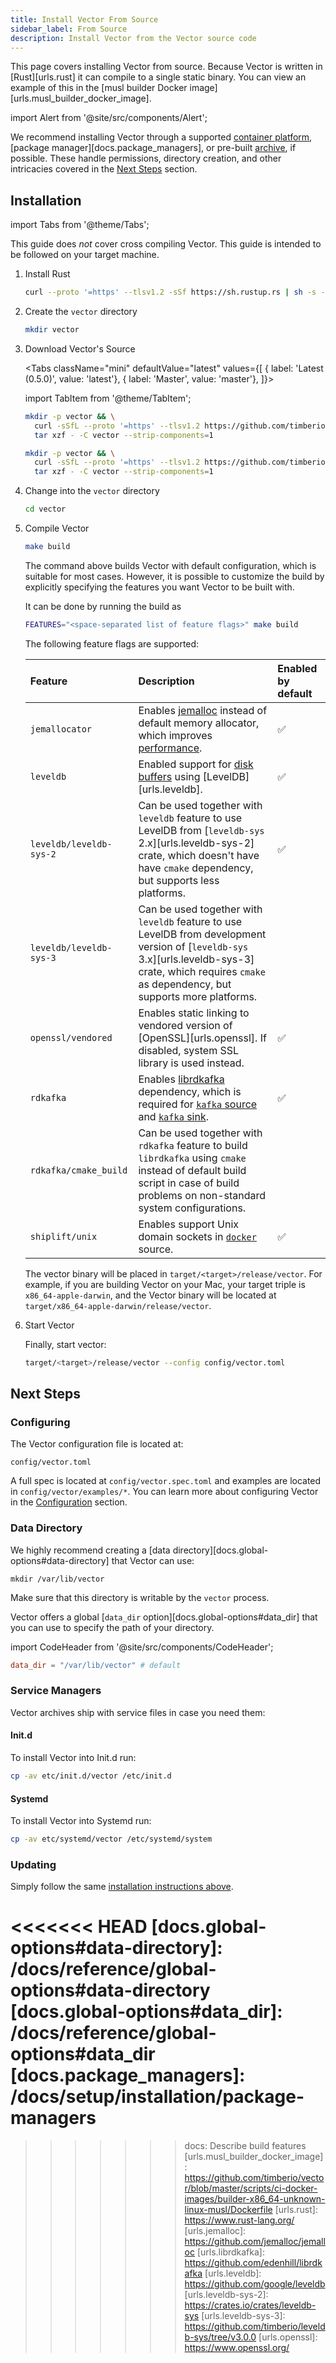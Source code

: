 ```yaml
---
title: Install Vector From Source
sidebar_label: From Source
description: Install Vector from the Vector source code
---
```


This page covers installing Vector from source. Because Vector is written in
[Rust][urls.rust] it can compile to a single static binary. You can view an
example of this in the [musl builder Docker image][urls.musl_builder_docker_image].

import Alert from '@site/src/components/Alert';

<Alert type="warning">

We recommend installing Vector through a supported [container
platform][docs.containers], [package manager][docs.package_managers], or 
pre-built [archive][docs.from_archives], if possible. These handle permissions,
directory creation, and other intricacies covered in the [Next
Steps](#next-steps) section.

</Alert>

## Installation

import Tabs from '@theme/Tabs';


<Alert type="info">

This guide does _not_ cover cross compiling Vector. This guide is intended
to be followed on your target machine.

</Alert>

1.  Install Rust

    ```bash
    curl --proto '=https' --tlsv1.2 -sSf https://sh.rustup.rs | sh -s -- -y --default-toolchain stable
    ```

2.  Create the `vector` directory

    ```bash
    mkdir vector
    ```

3.  Download Vector's Source
  
    <Tabs
      className="mini"
      defaultValue="latest"
      values={[
        { label: 'Latest (0.5.0)', value: 'latest'},
        { label: 'Master', value: 'master'},
      ]}>

    import TabItem from '@theme/TabItem';

    <TabItem value="latest">

    ```bash
    mkdir -p vector && \
      curl -sSfL --proto '=https' --tlsv1.2 https://github.com/timberio/vector/archive/v0.5.0.tar.gz | \
      tar xzf - -C vector --strip-components=1
    ```

    </TabItem>
    <TabItem value="master">

    ```bash
    mkdir -p vector && \
      curl -sSfL --proto '=https' --tlsv1.2 https://github.com/timberio/vector/archive/master.tar.gz | \
      tar xzf - -C vector --strip-components=1
    ```

    </TabItem>
    </Tabs>

4.  Change into the `vector` directory

    ```bash
    cd vector
    ```

5.  Compile Vector

    ```bash
    make build
    ```

    <Alert type="info">
    The command above builds Vector with default configuration, which is
    suitable for most cases. However, it is possible to customize the build
    by explicitly specifying the features you want Vector to be built with.

    It can be done by running the build as

    ```bash
    FEATURES="<space-separated list of feature flags>" make build
    ```

    The following feature flags are supported:

    | Feature | Description | Enabled by default |
    | :------ | :---------- | :----------------- |
    | `jemallocator` | Enables [jemalloc](https://github.com/jemalloc/jemalloc) instead of default memory allocator, which improves [performance](https://vector.dev/#performance). | ✅ |
    | `leveldb` | Enabled support for [disk buffers][docs.glossary.buffer] using [LevelDB][urls.leveldb]. | ✅ |
    | `leveldb/leveldb-sys-2` | Can be used together with `leveldb` feature to use LevelDB from [`leveldb-sys` 2.x][urls.leveldb-sys-2] crate, which doesn't have have `cmake` dependency, but supports less platforms. | ✅ |
    | `leveldb/leveldb-sys-3` | Can be used together with `leveldb` feature to use LevelDB from development version of [`leveldb-sys` 3.x][urls.leveldb-sys-3] crate, which requires `cmake` as dependency, but supports more platforms. | |
    | `openssl/vendored` | Enables static linking to vendored version of [OpenSSL][urls.openssl]. If disabled, system SSL library is used instead. | ✅ |
    | `rdkafka` | Enables [librdkafka](https://github.com/edenhill/librdkafka) dependency, which is required for [`kafka` source][docs.sources.kafka] and [`kafka` sink][docs.sources.kafka]. | ✅ |
    | `rdkafka/cmake_build` | Can be used together with `rdkafka` feature to build `librdkafka` using `cmake` instead of default build script in case of build problems on non-standard system configurations. | |
    | `shiplift/unix` | Enables support Unix domain sockets in [`docker`][docs.sources.docker] source. | ✅ |
    </Alert>

    The vector binary will be placed in `target/<target>/release/vector`.
    For example, if you are building Vector on your Mac, your target triple
    is `x86_64-apple-darwin`, and the Vector binary will be located at
    `target/x86_64-apple-darwin/release/vector`.

6.  Start Vector

    Finally, start vector:

    ```bash
    target/<target>/release/vector --config config/vector.toml
    ```

## Next Steps

### Configuring

The Vector configuration file is located at:

```
config/vector.toml
```

A full spec is located at `config/vector.spec.toml` and examples are
located in `config/vector/examples/*`. You can learn more about configuring
Vector in the [Configuration][docs.configuration] section.

### Data Directory

We highly recommend creating a [data directory][docs.global-options#data-directory]
that Vector can use:

```
mkdir /var/lib/vector
```

<Alert type="warning">

Make sure that this directory is writable by the `vector` process.

</Alert>

Vector offers a global [`data_dir` option][docs.global-options#data_dir] that
you can use to specify the path of your directory.

import CodeHeader from '@site/src/components/CodeHeader';

<CodeHeader fileName="vector.toml" />

```toml
data_dir = "/var/lib/vector" # default
```

### Service Managers

Vector archives ship with service files in case you need them:

#### Init.d

To install Vector into Init.d run:

```bash
cp -av etc/init.d/vector /etc/init.d
```

#### Systemd

To install Vector into Systemd run:

```bash
cp -av etc/systemd/vector /etc/systemd/system
```

### Updating

Simply follow the same [installation instructions above](#installation).


[docs.configuration]: /docs/setup/configuration
[docs.containers]: /docs/setup/installation/containers
[docs.from_archives]: /docs/setup/installation/manual/from-archives
<<<<<<< HEAD
[docs.global-options#data-directory]: /docs/reference/global-options#data-directory
[docs.global-options#data_dir]: /docs/reference/global-options#data_dir
[docs.package_managers]: /docs/setup/installation/package-managers
=======
[docs.operating_systems]: /docs/setup/installation/operating-systems
[docs.performance]: /#performance
[docs.sources.docker]: /docs/reference/sources/docker
[docs.sources.kafka]: /docs/reference/sources/kafka
[docs.sinks.kafka]: /docs/reference/sinks/kafka
[docs.glossary.buffer]: /docs/meta/glossary#buffer
>>>>>>> docs: Describe build features
[urls.musl_builder_docker_image]: https://github.com/timberio/vector/blob/master/scripts/ci-docker-images/builder-x86_64-unknown-linux-musl/Dockerfile
[urls.rust]: https://www.rust-lang.org/
[urls.jemalloc]: https://github.com/jemalloc/jemalloc
[urls.librdkafka]: https://github.com/edenhill/librdkafka
[urls.leveldb]: https://github.com/google/leveldb
[urls.leveldb-sys-2]: https://crates.io/crates/leveldb-sys
[urls.leveldb-sys-3]: https://github.com/timberio/leveldb-sys/tree/v3.0.0
[urls.openssl]: https://www.openssl.org/
